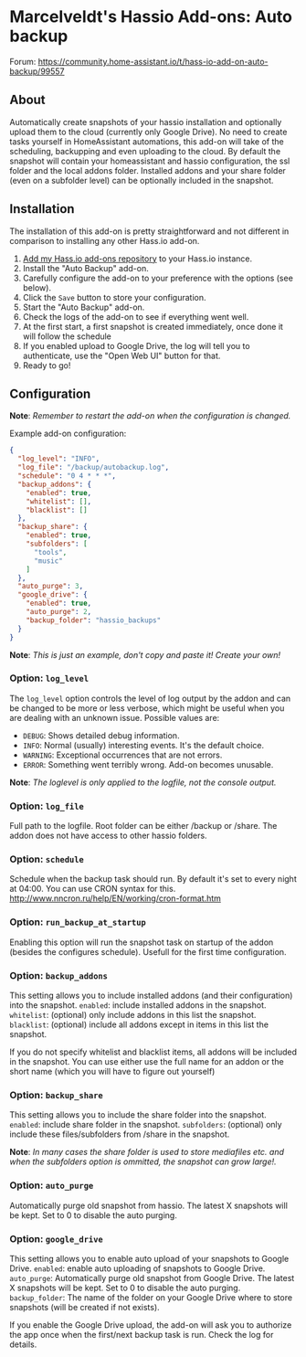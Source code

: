 # Marcelveldt's Hassio Add-ons: Auto backup


Forum: https://community.home-assistant.io/t/hass-io-add-on-auto-backup/99557



## About

Automatically create snapshots of your hassio installation and optionally upload them to the cloud (currently only Google Drive).
No need to create tasks yourself in HomeAssistant automations, this add-on will take of the scheduling, backupping and even uploading to the cloud.
By default the snapshot will contain your homeassistant and hassio configuration, the ssl folder and the local addons folder.
Installed addons and your share folder (even on a subfolder level) can be optionally included in the snapshot.

## Installation

The installation of this add-on is pretty straightforward and not different in
comparison to installing any other Hass.io add-on.

1. [Add my Hass.io add-ons repository][repository] to your Hass.io instance.
1. Install the "Auto Backup" add-on.
1. Carefully configure the add-on to your preference with the options (see below).
1. Click the `Save` button to store your configuration.
1. Start the "Auto Backup" add-on.
1. Check the logs of the add-on to see if everything went well.
1. At the first start, a first snapshot is created immediately, once done it will follow the schedule
1. If you enabled upload to Google Drive, the log will tell you to authenticate, use the "Open Web UI" button for that.
1. Ready to go!



## Configuration

**Note**: _Remember to restart the add-on when the configuration is changed._

Example add-on configuration:

```json
{
  "log_level": "INFO",
  "log_file": "/backup/autobackup.log",
  "schedule": "0 4 * * *",
  "backup_addons": {
    "enabled": true,
    "whitelist": [],
    "blacklist": []
  },
  "backup_share": {
    "enabled": true,
    "subfolders": [
      "tools",
      "music"
    ]
  },
  "auto_purge": 3,
  "google_drive": {
    "enabled": true,
    "auto_purge": 2,
    "backup_folder": "hassio_backups"
  }
}
```

**Note**: _This is just an example, don't copy and paste it! Create your own!_

### Option: `log_level`

The `log_level` option controls the level of log output by the addon and can
be changed to be more or less verbose, which might be useful when you are
dealing with an unknown issue. Possible values are:

- `DEBUG`: Shows detailed debug information.
- `INFO`: Normal (usually) interesting events. It's the default choice.
- `WARNING`: Exceptional occurrences that are not errors.
- `ERROR`: Something went terribly wrong. Add-on becomes unusable.

**Note**: _The loglevel is only applied to the logfile, not the console output._

### Option: `log_file`

Full path to the logfile. Root folder can be either /backup or /share. The addon does not have access to other hassio folders.

### Option: `schedule`

Schedule when the backup task should run. By default it's set to every night at 04:00.
You can use CRON syntax for this. http://www.nncron.ru/help/EN/working/cron-format.htm

### Option: `run_backup_at_startup`

Enabling this option will run the snapshot task on startup of the addon (besides the configures schedule).
Usefull for the first time configuration.

### Option: `backup_addons`

This setting allows you to include installed addons (and their configuration) into the snapshot.
`enabled`: include installed addons in the snapshot.
`whitelist`: (optional) only include addons in this list the snapshot.
`blacklist`: (optional) include all addons except in items in this list the snapshot.

If you do not specify whitelist and blacklist items, all addons will be included in the snapshot.
You can use either use the full name for an addon or the short name (which you will have to figure out yourself)

### Option: `backup_share`

This setting allows you to include the share folder into the snapshot.
`enabled`: include share folder in the snapshot.
`subfolders`: (optional) only include these files/subfolders from /share in the snapshot.

**Note**: _In many cases the share folder is used to store mediafiles etc. and when the subfolders option is ommitted, the snapshot can grow large!._

### Option: `auto_purge`

Automatically purge old snapshot from hassio.
The latest X snapshots will be kept. Set to 0 to disable the auto purging.

### Option: `google_drive`

This setting allows you to enable auto upload of your snapshots to Google Drive.
`enabled`: enable auto uploading of snapshots to Google Drive.
`auto_purge`: Automatically purge old snapshot from Google Drive. The latest X snapshots will be kept. Set to 0 to disable the auto purging.
`backup_folder`: The name of the folder on your Google Drive where to store snapshots (will be created if not exists).

If you enable the Google Drive upload, the add-on will ask you to authorize the app once when the first/next backup task is run.
Check the log for details.


[repository]: https://github.com/marcelveldt/hassio-addons-repo
